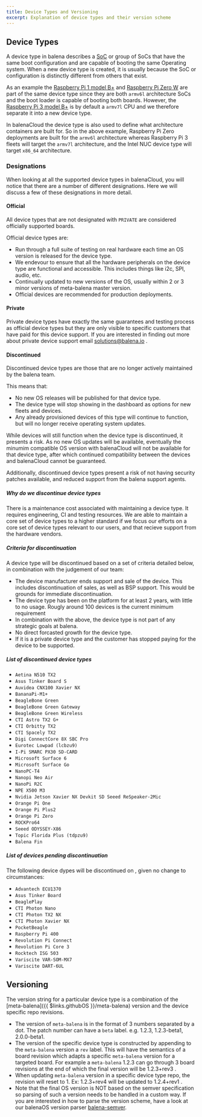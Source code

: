 ```yaml
---
title: Device Types and Versioning
excerpt: Explanation of device types and their version scheme
---
```


## Device Types
A device type in balena describes a [SoC](https://en.wikipedia.org/wiki/System_on_a_chip) or group of SoCs that have the same boot configuration and are capable of booting the same Operating system. When a new device type is created, it is usually because the SoC or configuration is distinctly different from others that exist.

As an example the [Raspberry Pi 1 model B+](https://www.raspberrypi.org/products/raspberry-pi-1-model-b-plus/) and [Raspberry Pi Zero W](https://www.raspberrypi.org/products/raspberry-pi-zero-w/) are part of the same device type since they are both `armv6l` architecture SoCs and the boot loader is capable of booting both boards. However, the [Raspberry Pi 3 model B+](https://www.raspberrypi.org/products/raspberry-pi-3-model-b-plus/) is by default a `armv7l` CPU and we therefore separate it into a new device type.

In balenaCloud the device type is also used to define what architecture containers are built for. So in the above example, Raspberry Pi Zero deployments are built for the `armv6l` architecture whereas Raspberry Pi 3 fleets will target the `armv7l` architecture, and the Intel NUC device type will target `x86_64` architecture.

### Designations

When looking at all the supported device types in balenaCloud, you will notice that there are a number of different designations. Here we will discuss a few of these designations in more detail.

#### Official
All device types that are not designated with `PRIVATE` are considered officially supported boards.

Official device types are:
- Run through a full suite of testing on real hardware each time an OS version is released for the device type.
- We endevour to ensure that all the hardware peripherals on the device type are functional and accessible. This includes things like i2c, SPI, audio, etc.
- Continually updated to new versions of the OS, usually within 2 or 3 minor versions of meta-balena master version.
- Official devices are recommended for production deployments.


#### Private
Private device types have exactly the same guarantees and testing process as official device types but they are only visible to specific customers that have paid for this device support. If you are interested in finding out more about private device support email solutions@balena.io .


#### Discontinued
Discontinued device types are those that are no longer actively maintained by the balena team.

This means that:

- No new OS releases will be published for that device type.
- The device type will stop showing in the dashboard as options for new fleets and devices. 
- Any already provisioned devices of this type will continue to function, but will no longer receive operating system updates.

While devices will still function when the device type is discontinued, it presents a risk. As no new OS updates will be available, eventually the minumim compatible OS version with balenaCloud will not be available for that device type, after which continued compatibility between the devices and balenaCloud cannot be guaranteed. 

Additionally, discontinued device types present a risk of not having security patches available, and reduced support from the balena support agents. 

##### Why do we discontinue device types

There is a maintenance cost associated with maintaining a device type. It requires engineering, CI and testing resources. We are able to maintain a core set of device types to a higher standard if we focus our efforts on a core set of device types relevant to our users, and that recieve support from the hardware vendors. 

##### Criteria for discontinuation

A device type will be discontinued based on a set of criteria detailed below, in combination with the judgement of our team:
- The device manufacturer ends support and sale of the device. This includes discontinuation of sales, as well as BSP support. This would be grounds for immediate discontinuation. 
- The device type has been on the platform for at least 2 years, with little to no usage. Rougly around 100 devices is the current minimum requirement
- In combination with the above, the device type is not part of any strategic goals at balena.
- No direct forcasted growth for the device type.
- If it is a private device type and the customer has stopped paying for the device to be supported.


##### List of discontinued device types

- `Aetina N510 TX2`
- `Asus Tinker Board S`
- `Auvidea CNX100 Xavier NX`
- `BananaPi-M1+`
- `BeagleBone Green`
- `BeagleBone Green Gateway`
- `BeagleBone Green Wireless`
- `CTI Astro TX2 G+`
- `CTI Orbitty TX2`
- `CTI Spacely TX2`
- `Digi ConnectCore 8X SBC Pro`
- `Eurotec Lowpad (lcbzu9)`
- `I-Pi SMARC PX30 SD-CARD`
- `Microsoft Surface 6`
- `Microsoft Surface Go`
- `NanoPC-T4`
- `Nanopi Neo Air`
- `NanoPi R2C`
- `NPE X500 M3`
- `Nvidia Jetson Xavier NX Devkit SD Seeed ReSpeaker-2Mic`
- `Orange Pi One`
- `Orange Pi Plus2`
- `Orange Pi Zero`
- `ROCKPro64`
- `Seeed ODYSSEY-X86`
- `Topic Florida Plus (tdpzu9)`
- `Balena Fin`

##### List of devices pending discontinuation

The following device dypes will be discontinued on <DATE>, given no change to circumstances:

- `Advantech ECU1370`
- `Asus Tinker Board`
- `BeaglePlay`
- `CTI Photon Nano`
- `CTI Photon TX2 NX`
- `CTI Photon Xavier NX`
- `PocketBeagle`
- `Raspberry Pi 400`
- `Revolution Pi Connect`
- `Revolution Pi Core 3`
- `Rocktech ISG 503`
- `Variscite VAR-SOM-MX7`
- `Variscite DART-6UL`


## Versioning

The version string for a particular device type is a combination of the [meta-balena]({{ $links.githubOS }}/meta-balena) version and the device specific repo revisions.

* The version of `meta-balena` is in the format of 3 numbers separated by a dot. The patch number can have a `beta` label. e.g. 1.2.3, 1.2.3-beta1, 2.0.0-beta1.
* The version of the specific device type is constructed by appending to the `meta-balena` version a `rev` label. This will have the semantics of a board revision which adapts a specific `meta-balena` version for a targeted board. For example a `meta-balena` 1.2.3 can go through 3 board revisions at the end of which the final version will be 1.2.3+rev3 .
* When updating `meta-balena` version in a specific device type repo, the revision will reset to 1. Ex: 1.2.3+rev4 will be updated to 1.2.4+rev1 .
* Note that the final OS version is NOT based on the semver specification so parsing of such a version needs to be handled in a custom way. If you are interested in how to parse the version scheme, have a look at our balenaOS version parser [balena-semver](https://github.com/balena-io-modules/resin-semver).
